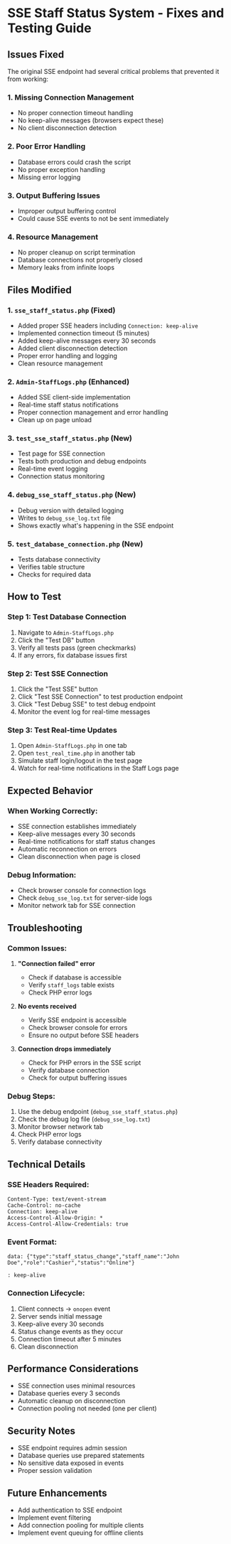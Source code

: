 # SSE Staff Status System - Fixes and Testing Guide

## Issues Fixed

The original SSE endpoint had several critical problems that prevented it from working:

### 1. **Missing Connection Management**
- No proper connection timeout handling
- No keep-alive messages (browsers expect these)
- No client disconnection detection

### 2. **Poor Error Handling**
- Database errors could crash the script
- No proper exception handling
- Missing error logging

### 3. **Output Buffering Issues**
- Improper output buffering control
- Could cause SSE events to not be sent immediately

### 4. **Resource Management**
- No proper cleanup on script termination
- Database connections not properly closed
- Memory leaks from infinite loops

## Files Modified

### 1. `sse_staff_status.php` (Fixed)
- Added proper SSE headers including `Connection: keep-alive`
- Implemented connection timeout (5 minutes)
- Added keep-alive messages every 30 seconds
- Added client disconnection detection
- Proper error handling and logging
- Clean resource management

### 2. `Admin-StaffLogs.php` (Enhanced)
- Added SSE client-side implementation
- Real-time staff status notifications
- Proper connection management and error handling
- Clean up on page unload

### 3. `test_sse_staff_status.php` (New)
- Test page for SSE connection
- Tests both production and debug endpoints
- Real-time event logging
- Connection status monitoring

### 4. `debug_sse_staff_status.php` (New)
- Debug version with detailed logging
- Writes to `debug_sse_log.txt` file
- Shows exactly what's happening in the SSE endpoint

### 5. `test_database_connection.php` (New)
- Tests database connectivity
- Verifies table structure
- Checks for required data

## How to Test

### Step 1: Test Database Connection
1. Navigate to `Admin-StaffLogs.php`
2. Click the "Test DB" button
3. Verify all tests pass (green checkmarks)
4. If any errors, fix database issues first

### Step 2: Test SSE Connection
1. Click the "Test SSE" button
2. Click "Test SSE Connection" to test production endpoint
3. Click "Test Debug SSE" to test debug endpoint
4. Monitor the event log for real-time messages

### Step 3: Test Real-time Updates
1. Open `Admin-StaffLogs.php` in one tab
2. Open `test_real_time.php` in another tab
3. Simulate staff login/logout in the test page
4. Watch for real-time notifications in the Staff Logs page

## Expected Behavior

### When Working Correctly:
- SSE connection establishes immediately
- Keep-alive messages every 30 seconds
- Real-time notifications for staff status changes
- Automatic reconnection on errors
- Clean disconnection when page is closed

### Debug Information:
- Check browser console for connection logs
- Check `debug_sse_log.txt` for server-side logs
- Monitor network tab for SSE connection

## Troubleshooting

### Common Issues:

1. **"Connection failed" error**
   - Check if database is accessible
   - Verify `staff_logs` table exists
   - Check PHP error logs

2. **No events received**
   - Verify SSE endpoint is accessible
   - Check browser console for errors
   - Ensure no output before SSE headers

3. **Connection drops immediately**
   - Check for PHP errors in the SSE script
   - Verify database connection
   - Check for output buffering issues

### Debug Steps:

1. Use the debug endpoint (`debug_sse_staff_status.php`)
2. Check the debug log file (`debug_sse_log.txt`)
3. Monitor browser network tab
4. Check PHP error logs
5. Verify database connectivity

## Technical Details

### SSE Headers Required:
```
Content-Type: text/event-stream
Cache-Control: no-cache
Connection: keep-alive
Access-Control-Allow-Origin: *
Access-Control-Allow-Credentials: true
```

### Event Format:
```
data: {"type":"staff_status_change","staff_name":"John Doe","role":"Cashier","status":"Online"}

: keep-alive

```

### Connection Lifecycle:
1. Client connects → `onopen` event
2. Server sends initial message
3. Keep-alive every 30 seconds
4. Status change events as they occur
5. Connection timeout after 5 minutes
6. Clean disconnection

## Performance Considerations

- SSE connection uses minimal resources
- Database queries every 3 seconds
- Automatic cleanup on disconnection
- Connection pooling not needed (one per client)

## Security Notes

- SSE endpoint requires admin session
- Database queries use prepared statements
- No sensitive data exposed in events
- Proper session validation

## Future Enhancements

- Add authentication to SSE endpoint
- Implement event filtering
- Add connection pooling for multiple clients
- Implement event queuing for offline clients

